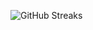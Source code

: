 ![GitHub Streaks](https://github-streaks-mqc9.onrender.com/streak/happilli/image?theme=midnight&cache_bust=1742916857)
